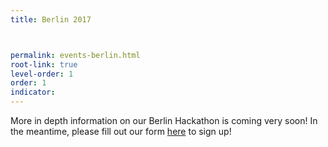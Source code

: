 ```yaml
---
title: Berlin 2017



permalink: events-berlin.html
root-link: true
level-order: 1
order: 1
indicator:
---
```


More in depth information on our Berlin Hackathon is coming very soon! In the meantime, please fill out our form [here](events.html) to sign up!